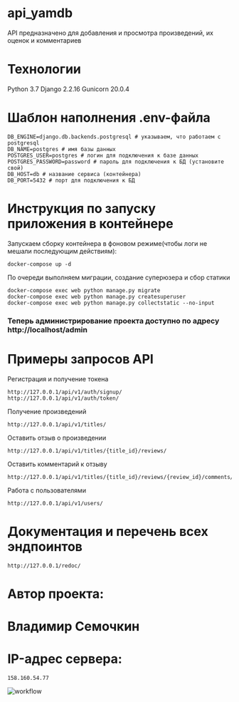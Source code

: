 # api_yamdb
API предназначено для добавления и просмотра произведений, их оценок и комментариев
# Технологии
Python 3.7
Django 2.2.16
Gunicorn 20.0.4
# Шаблон наполнения .env-файла
```
DB_ENGINE=django.db.backends.postgresql # указываем, что работаем с postgresql
DB_NAME=postgres # имя базы данных
POSTGRES_USER=postgres # логин для подключения к базе данных
POSTGRES_PASSWORD=password # пароль для подключения к БД (установите свой)
DB_HOST=db # название сервиса (контейнера)
DB_PORT=5432 # порт для подключения к БД
```
# Инструкция по запуску приложения в контейнере
Запускаем сборку контейнера в фоновом режиме(чтобы логи не мешали последующим действиям):

```
docker-compose up -d
```
По очереди выполняем миграции, создание суперюзера и сбор статики
```
docker-compose exec web python manage.py migrate
docker-compose exec web python manage.py createsuperuser
docker-compose exec web python manage.py collectstatic --no-input
```

### Теперь администрирование проекта доступно по адресу http://localhost/admin

# Примеры запросов API

Регистрация и получение токена
```
http://127.0.0.1/api/v1/auth/signup/
http://127.0.0.1/api/v1/auth/token/
```

Получение произведений
```
http://127.0.0.1/api/v1/titles/
```

Оставить отзыв о произведении
```
http://127.0.0.1/api/v1/titles/{title_id}/reviews/
```

Оставить комментарий  к отзыву
```
http://127.0.0.1/api/v1/titles/{title_id}/reviews/{review_id}/comments/
```

Работа с пользователями
```
http://127.0.0.1/api/v1/users/
```

# Документация и перечень всех эндпоинтов
```
http://127.0.0.1/redoc/
```

# Автор проекта:

# Владимир Семочкин

# IP-адрес сервера:

```
158.160.54.77
```

![workflow](https://github.com/Semavova/yamdb_final/actions/workflows/yamdb_workflow.yml/badge.svg)